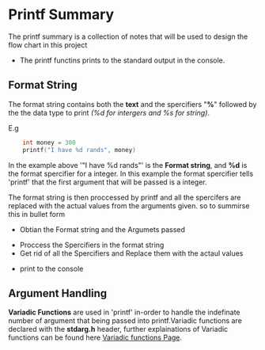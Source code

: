 # Printf Summary 
The printf summary is a collection of notes that will be used to design the flow chart in this project

- The printf functins prints to the standard output in the console.

## Format String
The format string contains both the **text** and the spercifiers "**%**" followed by the the data type to print *(%d for intergers and %s for string)*.

E.g

```c
	int money = 300
	printf("I have %d rands", money)
```

In the example above '"I have %d rands"' is the **Format string**, and **%d** is the format spercifier for a integer. In this example the format spercifier tells 'printf' that the first argument that will be passed is a integer.

The format string is then proccessed by printf and all the spercifers are replaced with the actual values from the arguments given. so to summirse this in bullet form 

- Obtian the Format string and the Argumets passed
* Proccess the Spercifiers in the format string 
* Get rid of all the Spercifiers and Replace them with the actaul values
+ print to the console

## Argument Handling

**Variadic Functions** are used in 'printf' in-order to handle the indefinate number of argument that being passed into printf.Variadic functions are declared with the **stdarg.h** header, further explainations of Variadic functions can be found here [Variadic functions Page](https://github.com/Masquerayd/alx-low_level_programming/tree/master/0x10-variadic_functions).


